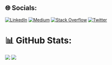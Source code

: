 
## 🌐 Socials:
[![LinkedIn](https://img.shields.io/badge/LinkedIn-%230077B5.svg?logo=linkedin&logoColor=white)](https://linkedin.com/in/sarkarshuvojit) [![Medium](https://img.shields.io/badge/Medium-12100E?logo=medium&logoColor=white)](https://medium.com/@shuvojitsarkar) [![Stack Overflow](https://img.shields.io/badge/-Stackoverflow-FE7A16?logo=stack-overflow&logoColor=white)](https://stackoverflow.com/users/2976015) [![Twitter](https://img.shields.io/badge/Twitter-%231DA1F2.svg?logo=Twitter&logoColor=white)](https://twitter.com/sarkarshuvojit) 

# 📊 GitHub Stats:
![](https://github-readme-streak-stats.herokuapp.com/?user=sarkarshuvojit&theme=dark&hide_border=false)
![](https://github-readme-stats.vercel.app/api/top-langs/?username=sarkarshuvojit&theme=dark&hide_border=false&include_all_commits=false&count_private=true&layout=compact)

<!--START_SECTION:waka-->

<!--END_SECTION:waka-->
